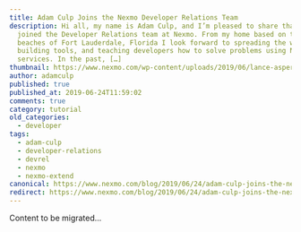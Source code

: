 ```yaml
---
title: Adam Culp Joins the Nexmo Developer Relations Team
description: Hi all, my name is Adam Culp, and I’m pleased to share that I have
  joined the Developer Relations team at Nexmo. From my home based on the
  beaches of Fort Lauderdale, Florida I look forward to spreading the word,
  building tools, and teaching developers how to solve problems using Nexmo
  services. In the past, […]
thumbnail: https://www.nexmo.com/wp-content/uploads/2019/06/lance-asper-1200x675.jpg
author: adamculp
published: true
published_at: 2019-06-24T11:59:02
comments: true
category: tutorial
old_categories:
  - developer
tags:
  - adam-culp
  - developer-relations
  - devrel
  - nexmo
  - nexmo-extend
canonical: https://www.nexmo.com/blog/2019/06/24/adam-culp-joins-the-nexmo-developer-relations-team-dr
redirect: https://www.nexmo.com/blog/2019/06/24/adam-culp-joins-the-nexmo-developer-relations-team-dr
---
```

Content to be migrated...